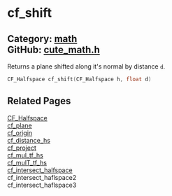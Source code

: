 [](../header.md ':include')

# cf_shift

Category: [math](/api_reference?id=math)  
GitHub: [cute_math.h](https://github.com/RandyGaul/cute_framework/blob/master/include/cute_math.h)  
---

Returns a plane shifted along it's normal by distance `d`.

```cpp
CF_Halfspace cf_shift(CF_Halfspace h, float d)
```

## Related Pages

[CF_Halfspace](/math/cf_halfspace.md)  
[cf_plane](/math/cf_plane.md)  
[cf_origin](/math/cf_origin.md)  
[cf_distance_hs](/math/cf_distance_hs.md)  
[cf_project](/math/cf_project.md)  
[cf_mul_tf_hs](/math/cf_mul_tf_hs.md)  
[cf_mulT_tf_hs](/math/cf_mult_tf_hs.md)  
[cf_intersect_halfspace](/math/cf_intersect_halfspace.md)  
cf_intersect_haflspace2  
cf_intersect_haflspace3  
